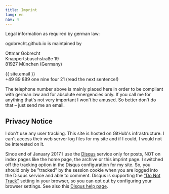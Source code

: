 ```yaml
---
title: Imprint
lang: en
nav: 4
---
```


Legal information as required by german law:

ogobrecht.github.io is maintained by

Ottmar Gobrecht  
Knappertsbuschstraße 19  
81927 München (Germany)

{{ site.email }}  
+49 89 889 one nine four 21 (read the next sentence!)

The telephone number above is mainly placed here in order to be compliant with german law and for absolute emergencies only. If you call me for anything that's not very important I won't be amused. So better don't do that – just send me an email.

## Privacy Notice

I don't use any user tracking. This site is hosted on GitHub's infrastructure. I can't access their web server log files for my site and if I could, I would not be interested on it.

Since end of January 2017 I use the [Disqus][1] service only for posts, NOT on index pages like the home page, the archive or this imprint page. I switched off the tracking option in the Disqus configuration for my site. So, you should only be "tracked" by the session cookie when you are logged into the Disqus service and able to comment. Disqus is supporting the ["Do Not Track"][2] setting in your browser, so you can opt out by configuring your browser settings. See also this [Disqus help page][3].

[1]: https://disqus.com
[2]: http://en.wikipedia.org/wiki/Do_Not_Track
[3]: https://help.disqus.com/customer/portal/articles/1708982-how-to-edit-your-data-sharing-settings

